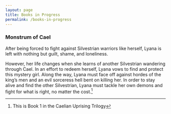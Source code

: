 ```yaml
---
layout: page
title: Books in Progress
permalink: /books-in-progress
---
```


### Monstrum of Cael

After being forced to fight against Silvestrian warriors like herself, Lyana is left with nothing but guilt, shame, and loneliness. 

However, her life changes when she learns of another Silvestrian wandering through Cael. In an effort to redeem herself, Lyana vows to find and protect this mystery girl. Along the way, Lyana must face off against hordes of the king’s men and an evil sorceress hell bent on killing her. In order to stay alive and find the other Silvestrian, Lyana must tackle her own demons and fight for what is right, no matter the cost.[^1]


[^1]: This is Book 1 in the Caelian Uprising Trilogy
